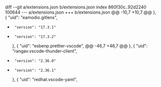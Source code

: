diff --git a/extensions.json b/extensions.json
index 860f30c..92d2240 100644
--- a/extensions.json
+++ b/extensions.json
@@ -10,7 +10,7 @@
     },
     {
       "uid": "eamodio.gitlens",
-      "version": "17.3.1"
+      "version": "17.3.2"
     },
     {
       "uid": "esbenp.prettier-vscode",
@@ -46,7 +46,7 @@
     },
     {
       "uid": "rangav.vscode-thunder-client",
-      "version": "2.36.0"
+      "version": "2.36.1"
     },
     {
       "uid": "redhat.vscode-yaml",
